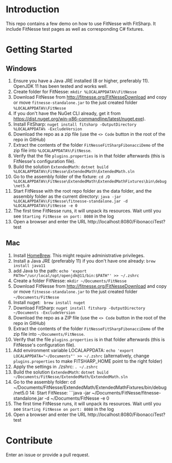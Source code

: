 # Introduction 
This repo contains a few demo on how to use FitNesse with FitSharp. It include FitNesse test pages as well as corresponding C# fixtures. 

# Getting Started

## Windows
1. Ensure you have a Java JRE installed (8 or higher, preferably 11). OpenJDK 11 has been tested and works well.
2. Create folder for FitNesse: ```mkdir %LOCALAPPDATA%\FitNesse``` 
3. Download FitNesse from http://fitnesse.org/FitNesseDownload and copy or move ```fitnesse-standalone.jar``` to the just created folder ```%LOCALAPPDATA%\FitNesse```
4. If you don't have the NuGet CLI already, get it from https://dist.nuget.org/win-x86-commandline/latest/nuget.exe).
5. Install FitSharp: ```nuget install fitsharp -OutputDirectory %LOCALAPPDATA% -ExcludeVersion```
6. Download the repo as a zip file (use the ```<> Code``` button in the root of the repo in GitHub)
7. Extract the contents of the folder ```FitNesseFitSharpFibonacciDemo``` of the zip file into ```%LOCALAPPDATA%\FitNesse```. 
8. Verify that the file ```plugins.properties``` is in that folder afterwards (this is FitNesse's configuration file).
9. Build the solution ```ExtendedMath```: ```dotnet build %LOCALAPPDATA%\FitNesse\ExtendedMath\ExtendedMath.sln```
10. Go to the assembly folder of the fixture: ```cd /D %LOCALAPPDATA%\FitNesse\ExtendedMath\ExtendedMathFixtures\bin\debug\net5.0```
11. Start FitNesse with the root repo folder as the data folder, and the assembly folder as the current directory: ```java -jar %LOCALAPPDATA%\FitNesse\fitnesse-standalone.jar -d %LOCALAPPDATA%\FitNesse -e 0```	
12. The first time FitNesse runs, it will unpack its resources. Wait until you see ```Starting FitNesse on port: 8080``` in the log
13. Open a browser and enter the URL http://localhost:8080/FibonacciTest?test

## Mac
1. Install [HomeBrew](https://brew.sh). This might require administrative privileges.
2. Install a Java JRE (preferably 11) if you don't have one already: ```brew install java11```
3. add Java to the path: ```echo 'export PATH="/usr/local/opt/openjdk@11/bin:$PATH"' >> ~/.zshrc```
4. Create a folder FitNesse: ```mkdir ~/Documents/FitNesse```
5. Download FitNesse from  http://fitnesse.org/FitNesseDownload and copy or move ```fitnesse-standalone.jar``` to the just created folder ```~/Documents/FitNesse```
6. Install nuget: ``` brew install nuget```
6. Download FitSharp: ```nuget install fitsharp -OutputDirectory ~/Documents -ExcludeVersion```
9. Download the repo as a ZIP file (use the ```<> Code``` button in the root of the repo in GitHub) 
10. Extract the contents of the folder ```FitNesseFitSharpFibonacciDemo``` of the zip file into ```~/Documents/FitNesse```. 
11. Verify that the file ```plugins.properties``` is in that folder afterwards (this is FitNesse's configuration file).
12. Add environment variable LOCALAPPDATA: ```echo 'export LOCALAPPDATA="~/Documents"' >> ~/.zshrc``` (alternatively, change ```plugins.properties``` to make FITSHARP_HOME point to the right folder)
13. Apply the settings in ./zshrc: ```. ~/.zshrc```
14. Build the solution ```ExtendedMath```: ```dotnet build ~/Documents/FitNesse/ExtendedMath/ExtendedMath.sln```
15. Go to the assembly folder: cd ~/Documents/FitNesse/ExtendedMath/ExtendedMathFixtures/bin/debug/net5.0
14: Start FitNesse: ```java -jar ~/Documents/FitNesse/fitnesse-standalone.jar -d ~/Documents/FitNesse -e 0
15. The first time FitNesse runs, it will unpack its resources. Wait until you see ```Starting FitNesse on port: 8080``` in the log
16. Open a browser and enter the URL http://localhost:8080/FibonacciTest?test

# Contribute
Enter an issue or provide a pull request. 
